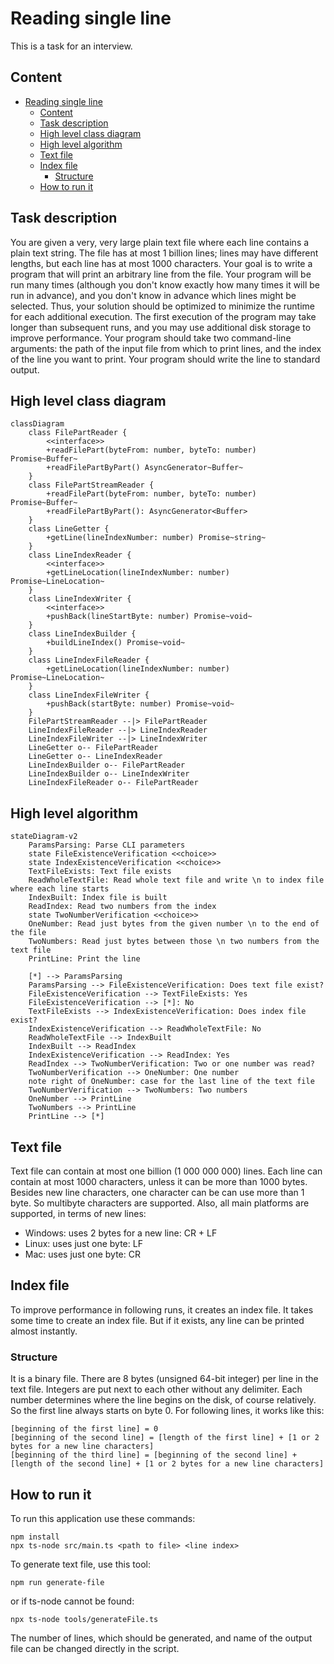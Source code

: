 # Reading single line

This is a task for an interview.

## Content

<!-- TOC -->
* [Reading single line](#reading-single-line)
  * [Content](#content)
  * [Task description](#task-description)
  * [High level class diagram](#high-level-class-diagram)
  * [High level algorithm](#high-level-algorithm)
  * [Text file](#text-file)
  * [Index file](#index-file)
    * [Structure](#structure)
  * [How to run it](#how-to-run-it)
<!-- TOC -->

## Task description

You are given a very, very large plain text file where each line contains a plain text string. The
file has at most 1 billion lines; lines may have different lengths, but each line has at most 1000
characters. Your goal is to write a program that will print an arbitrary line from the file. Your
program will be run many times (although you don't know exactly how many times it will be run in
advance), and you don't know in advance which lines might be selected. Thus, your solution should be
optimized to minimize the runtime for each additional execution. The first execution of the program
may take longer than subsequent runs, and you may use additional disk storage to improve
performance. Your program should take two command-line arguments: the path of the input file from
which to print lines, and the index of the line you want to print. Your program should write the
line to standard output.

## High level class diagram

```mermaid
classDiagram
    class FilePartReader {
        <<interface>>
        +readFilePart(byteFrom: number, byteTo: number) Promise~Buffer~
        +readFilePartByPart() AsyncGenerator~Buffer~
    }
    class FilePartStreamReader {
        +readFilePart(byteFrom: number, byteTo: number) Promise~Buffer~
        +readFilePartByPart(): AsyncGenerator<Buffer>
    }
    class LineGetter {
        +getLine(lineIndexNumber: number) Promise~string~
    }
    class LineIndexReader {
        <<interface>>
        +getLineLocation(lineIndexNumber: number) Promise~LineLocation~
    }
    class LineIndexWriter {
        <<interface>>
        +pushBack(lineStartByte: number) Promise~void~
    }
    class LineIndexBuilder {
        +buildLineIndex() Promise~void~
    }
    class LineIndexFileReader {
        +getLineLocation(lineIndexNumber: number) Promise~LineLocation~
    }
    class LineIndexFileWriter {
        +pushBack(startByte: number) Promise~void~
    }
    FilePartStreamReader --|> FilePartReader
    LineIndexFileReader --|> LineIndexReader
    LineIndexFileWriter --|> LineIndexWriter
    LineGetter o-- FilePartReader
    LineGetter o-- LineIndexReader
    LineIndexBuilder o-- FilePartReader
    LineIndexBuilder o-- LineIndexWriter
    LineIndexFileReader o-- FilePartReader
```

## High level algorithm

```mermaid
stateDiagram-v2
    ParamsParsing: Parse CLI parameters
    state FileExistenceVerification <<choice>>
    state IndexExistenceVerification <<choice>>
    TextFileExists: Text file exists
    ReadWholeTextFile: Read whole text file and write \n to index file where each line starts
    IndexBuilt: Index file is built
    ReadIndex: Read two numbers from the index
    state TwoNumberVerification <<choice>>
    OneNumber: Read just bytes from the given number \n to the end of the file
    TwoNumbers: Read just bytes between those \n two numbers from the text file
    PrintLine: Print the line
    
    [*] --> ParamsParsing
    ParamsParsing --> FileExistenceVerification: Does text file exist?
    FileExistenceVerification --> TextFileExists: Yes
    FileExistenceVerification --> [*]: No
    TextFileExists --> IndexExistenceVerification: Does index file exist?
    IndexExistenceVerification --> ReadWholeTextFile: No
    ReadWholeTextFile --> IndexBuilt
    IndexBuilt --> ReadIndex
    IndexExistenceVerification --> ReadIndex: Yes
    ReadIndex --> TwoNumberVerification: Two or one number was read?
    TwoNumberVerification --> OneNumber: One number
    note right of OneNumber: case for the last line of the text file
    TwoNumberVerification --> TwoNumbers: Two numbers
    OneNumber --> PrintLine
    TwoNumbers --> PrintLine
    PrintLine --> [*]
```

## Text file

Text file can contain at most one billion (1 000 000 000) lines. Each line can contain at most 1000
characters, unless it can be more than 1000 bytes. Besides new line characters, one character can be
can use more than 1 byte. So multibyte characters are supported. Also, all main platforms are
supported, in terms of new lines:

- Windows: uses 2 bytes for a new line: CR + LF
- Linux: uses just one byte: LF
- Mac: uses just one byte: CR 

## Index file

To improve performance in following runs, it creates an index file. It takes some time to create an
index file. But if it exists, any line can be printed almost instantly.

### Structure

It is a binary file. There are 8 bytes (unsigned 64-bit integer) per line in the text file. Integers
are put next to each other without any delimiter. Each number determines where the line begins on
the disk, of course relatively. So the first line always starts on byte 0. For following lines, it
works like this:

```
[beginning of the first line] = 0
[beginning of the second line] = [length of the first line] + [1 or 2 bytes for a new line characters]
[beginning of the third line] = [beginning of the second line] + [length of the second line] + [1 or 2 bytes for a new line characters]
```

## How to run it

To run this application use these commands:

```
npm install
npx ts-node src/main.ts <path to file> <line index> 
```

To generate text file, use this tool:

```
npm run generate-file
```

or if ts-node cannot be found:

```
npx ts-node tools/generateFile.ts
```

The number of lines, which should be generated, and name of the output file can be changed directly
in the script. 
